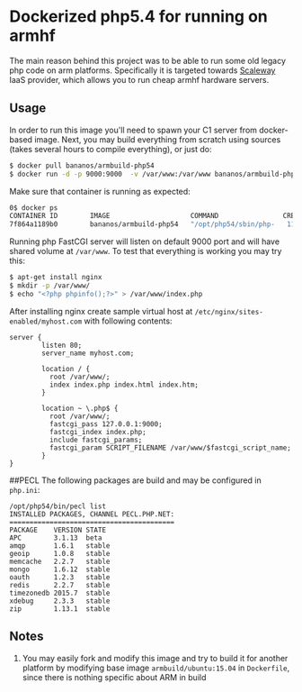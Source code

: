 Dockerized php5.4 for running on armhf
===========================================

The main reason behind this project was to be able to run some old legacy php code on arm platforms.
Specifically it is targeted towards [Scaleway](https://scaleway.com) IaaS provider, which allows you to run cheap 
armhf hardware servers.

## Usage
In order to run this image you'll need to spawn your C1 server from docker-based image.
Next, you may build everything from scratch using sources (takes several hours to compile everything), or 
just do:
```bash
$ docker pull bananos/armbuild-php54
$ docker run -d -p 9000:9000  -v /var/www:/var/www bananos/armbuild-php54
```
Make sure that container is running as expected:

```bash
0$ docker ps
CONTAINER ID        IMAGE                    COMMAND                CREATED             STATUS              PORTS                    NAMES
7f864a1189b0        bananos/armbuild-php54   "/opt/php54/sbin/php-   11 hours ago        Up 11 hours         0.0.0.0:9000->9000/tcp   thirsty_elion       
```

Running php FastCGI server will listen on default 9000 port and will have shared volume at `/var/www`. 
To test that everything is working you may try this:

```bash
$ apt-get install nginx
$ mkdir -p /var/www/
$ echo "<?php phpinfo();?>" > /var/www/index.php
```
After installing nginx create sample virtual host at `/etc/nginx/sites-enabled/myhost.com` with following contents:

```nginx
server {
        listen 80;
        server_name myhost.com;

        location / {
          root /var/www/;
          index index.php index.html index.htm;
        }

        location ~ \.php$ {
          root /var/www/;
          fastcgi_pass 127.0.0.1:9000;
          fastcgi_index index.php;
          include fastcgi_params;
          fastcgi_param SCRIPT_FILENAME /var/www/$fastcgi_script_name;
        }
}
``` 


##PECL
The following packages are build and may be configured in `php.ini`:

```
/opt/php54/bin/pecl list
INSTALLED PACKAGES, CHANNEL PECL.PHP.NET:
=========================================
PACKAGE    VERSION STATE
APC        3.1.13  beta
amqp       1.6.1   stable
geoip      1.0.8   stable
memcache   2.2.7   stable
mongo      1.6.12  stable
oauth      1.2.3   stable
redis      2.2.7   stable
timezonedb 2015.7  stable
xdebug     2.3.3   stable
zip        1.13.1  stable
```


## Notes
1) You may easily fork and modify this image and try to build it for another platform by modifying base image `armbuild/ubuntu:15.04` 
   in `Dockerfile`, since there is nothing specific about ARM in build 
